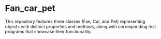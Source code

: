 # Fan_car_pet
This repository features three classes (Fan, Car, and Pet) representing objects with distinct properties and methods, along with corresponding test programs that showcase their functionality.
